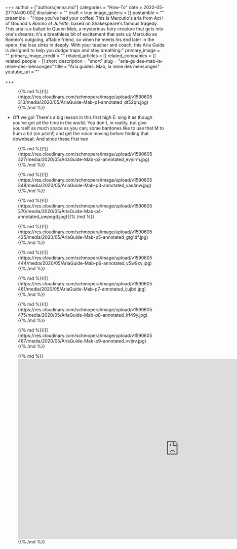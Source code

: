 +++
author = ["authors/jenna.md"]
categories = "How-To"
date = 2020-05-27T04:00:00Z
disclaimer = ""
draft = true
image_gallery = []
postamble = ""
preamble = "Hope you've had your coffee! This is Mercutio's aria from Act I of Gounod's _Roméo et Juliette_, based on Shakespeare's famous tragedy. This aria is a ballad to Queen Mab, a mysterious fairy creature that gets into one's dreams; it's a breathless bit of excitement that sets up Mercutio as Roméo's outgoing, affable friend, so when he meets his end later in the opera, the loss sinks in deeply. With your teacher and coach, this Aria Guide is designed to help you dodge traps and stay breathing:"
primary_image = ""
primary_image_credit = ""
related_articles = []
related_companies = []
related_people = []
short_description = "short"
slug = "aria-guides-mab-la-reine-des-mensonges"
title = "Aria guides: Mab, la reine des mensonges"
youtube_url = ""

+++
<figure data-type="image">{{% md %}}![](https://res.cloudinary.com/schmopera/image/upload/v1590605313/media/2020/05/AriaGuide-Mab-p1-annotated_dt52qh.jpg){{% /md %}}

</figure>

* Off we go! There's a big lesson in this first high E: sing it as though you've got all the time in the world. You don't, in reality, but give yourself as much space as you can; some baritones like to use that M to hum a bit (on pitch!) and get the voice moving before finding that downbeat. And since these first two  

<figure data-type="image">{{% md %}}![](https://res.cloudinary.com/schmopera/image/upload/v1590605327/media/2020/05/AriaGuide-Mab-p2-annotated_evyirm.jpg){{% /md %}}

</figure>

<figure data-type="image">{{% md %}}![](https://res.cloudinary.com/schmopera/image/upload/v1590605348/media/2020/05/AriaGuide-Mab-p3-annotated_vas4nw.jpg){{% /md %}}

</figure>

<figure data-type="image">{{% md %}}![](https://res.cloudinary.com/schmopera/image/upload/v1590605370/media/2020/05/AriaGuide-Mab-p4-annotated_uwpegd.jpg){{% /md %}}

</figure>

<figure data-type="image">{{% md %}}![](https://res.cloudinary.com/schmopera/image/upload/v1590605425/media/2020/05/AriaGuide-Mab-p5-annotated_gtg1df.jpg){{% /md %}}

</figure>

<figure data-type="image">{{% md %}}![](https://res.cloudinary.com/schmopera/image/upload/v1590605444/media/2020/05/AriaGuide-Mab-p6-annotated_v5w9xv.jpg){{% /md %}}

</figure>

<figure data-type="image">{{% md %}}![](https://res.cloudinary.com/schmopera/image/upload/v1590605461/media/2020/05/AriaGuide-Mab-p7-annotated_ijujbd.jpg){{% /md %}}

</figure>

<figure data-type="image">{{% md %}}![](https://res.cloudinary.com/schmopera/image/upload/v1590605475/media/2020/05/AriaGuide-Mab-p8-annotated_lrf49y.jpg){{% /md %}}

</figure>

<figure data-type="image">{{% md %}}![](https://res.cloudinary.com/schmopera/image/upload/v1590605487/media/2020/05/AriaGuide-Mab-p9-annotated_vvljrv.jpg){{% /md %}}

</figure>

<figure data-type="video">{{% md %}}<iframe width="1013" height="570" src="https://www.youtube.com/embed/s8q8S0ScJ1w" frameborder="0" allow="accelerometer; autoplay; encrypted-media; gyroscope; picture-in-picture" allowfullscreen></iframe>{{% /md %}}

</figure>